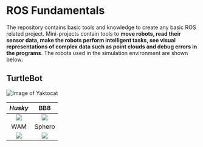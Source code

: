 # ROS Fundamentals




The repository contains basic tools and knowledge to create any basic ROS related project. Mini-projects contain tools to **move robots, read their sensor data, make the robots perform intelligent tasks, see visual representations of complex data such as point clouds and debug errors in the programs**. The robots used in the simulation environment are shown below: 

## TurtleBot 
![Image of Yaktocat](https://drive.google.com/uc?export=view&id=1WkIG7bz7hdOl1POaJ8P30OExIrhvJW-x)



 _Husky_             |   BB8
:-------------------------:|:-------------------------:
![](https://drive.google.com/uc?export=view&id=1KAR9uLcve2wxevMfv531dsoVSB6YD21U)  |  ![](https://drive.google.com/uc?export=view&id=1d7HkH70BLgri-2KHplJe9obEkYuqOnFp)|
 WAM             |   Sphero
![](https://drive.google.com/uc?export=view&id=1a8cN2BHxHZne_RTZE-b4zr4zoTeQuhcH)  |  ![](https://drive.google.com/uc?export=view&id=11LdRd8yGUYBdr4rGKcRB4yNka50hIsqw)|
